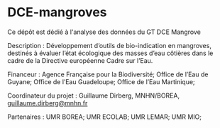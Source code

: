 # DCE-mangroves

Ce dépôt est dédié à l'analyse des données du GT DCE Mangrove

Description :
Développement d’outils de bio-indication en mangroves, destinés à évaluer l’état écologique des masses d’eau côtières dans le cadre de la Directive européenne Cadre sur l’Eau.

Financeur :
Agence Française pour la Biodiversité; 
Office de l’Eau de Guyane; 
Office de l’Eau Guadeloupe; 
Office de l’Eau Martinique; 

Coordinateur du projet :
Guillaume Dirberg, MNHN/BOREA, guillaume.dirberg@mnhn.fr

Partenaires :
UMR BOREA;
UMR ECOLAB;
UMR LEMAR;
UMR MIO;
